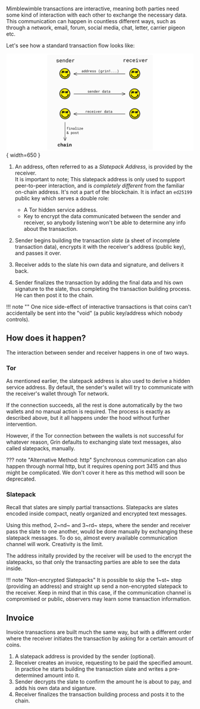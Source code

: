 Mimblewimble transactions are interactive, meaning both parties need some kind of interaction with each other to exchange the necessary data. This communication can happen in countless different ways, such as through a network, email, forum, social media, chat, letter, carrier pigeon etc.

Let's see how a standard transaction flow looks like:

![tx-flow](../assets/images/tx-flow.png){ width=650 }

1. An address, often referred to as a *Slatepack Address*, is provided by the receiver. </br> It is important to note; This slatepack address is only used to support peer-to-peer interaction, and is *completely different* from the familiar on-chain address. It's not a part of the blockchain. It is infact an `ed25199` public key which serves a double role:
    * A Tor hidden service address.
    * Key to encrypt the data communicated between the sender and receiver, so anybody listening won't be able to determine any info about the transaction.

2. Sender begins building the transaction *slate* (a sheet of incomplete transaction data), encrypts it with the receiver's address (public key), and passes it over.
3. Receiver adds to the slate his own data and signature, and delivers it back.
4. Sender finalizes the transaction by adding the final data and his own signature to the slate, thus completing the transaction building process. He can then post it to the chain.

!!! note ""
    One nice side-effect of interactive transactions is that coins can't accidentally be sent into the "void" (a public key/address which nobody controls).


## How does it happen?

The interaction between sender and receiver happens in one of two ways.

### Tor

As mentioned earlier, the slatepack address is also used to derive a hidden service address. By default, the sender's wallet will try to communicate with the receiver's wallet through Tor network.

If the connection succeeds, all the rest is done automatically by the two wallets and no manual action is required. The process is exactly as described above, but it all happens under the hood without further intervention.

However, if the Tor connection between the wallets is not successful for whatever reason, Grin defaults to exchanging slate text messages, also called slatepacks, manually.

??? note "Alternative Method: http"
    Synchronous communication can also happen through normal http, but it requires opening port 3415 and thus might be complicated. We don't cover it here as this method will soon be deprecated.

### Slatepack

Recall that slates are simply partial transactions. Slatepacks are slates encoded inside compact, neatly organized and encrypted text messages.

Using this method, 2~nd~ and 3~rd~ steps, where the sender and receiver pass the slate to one another, would be done manually by exchanging these slatepack messages. To do so, almost every available communication channel will work. Creativity is the limit.

The address initally provided by the receiver will be used to the encrypt the slatepacks, so that only the transacting parties are able to see the data inside.

!!! note "Non-encrypted Slatepacks"
    It is possible to skip the 1~st~ step (providing an address) and straight up send a non-encrypted slatepack to the receiver. Keep in mind that in this case, if the communication channel is compromised or public, observers may learn some transaction information.

## Invoice

Invoice transactions are built much the same way, but with a different order where the receiver initiates the transaction by asking for a certain amount of coins.

1. A slatepack address is provided by the sender (optional).
2. Receiver creates an invoice, requesting to be paid the specified amount. In practice he starts building the transaction slate and writes a pre-determined amount into it.
3. Sender decrypts the slate to confirm the amount he is about to pay, and adds his own data and siganture.
4. Receiver finalizes the transaction building process and posts it to the chain.
